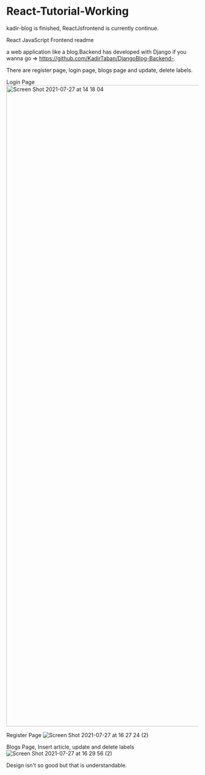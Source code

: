 # React-Tutorial-Working

kadir-blog is finished, ReactJsfrontend is currently continue.


React JavaScript Frontend readme

a web application like a blog.Backend has developed with Django if you wanna go => https://github.com/KadirTaban/DjangoBlog-Backend-.

There are register page, login page, blogs page and update, delete labels.



Login Page
<img width="1680" alt="Screen Shot 2021-07-27 at 14 18 04" src="https://user-images.githubusercontent.com/32621058/127161418-13ddda49-ba89-41c7-b76e-8ce8d8bcd399.png">


Register Page
![Screen Shot 2021-07-27 at 16 27 24 (2)](https://user-images.githubusercontent.com/32621058/127161865-0ad0c8db-0c79-4efc-b666-4ad52c69c745.png)


Blogs Page, Insert article, update and delete labels
![Screen Shot 2021-07-27 at 16 29 56 (2)](https://user-images.githubusercontent.com/32621058/127162439-8278e965-a74a-4add-a926-a21d56bc0f7b.png)


Design isn't so good but that is understandable.



